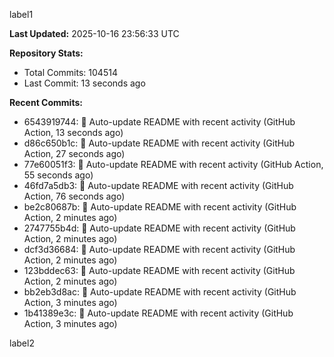
label1 
<!-- ACTIVITY_START -->
**Last Updated:** 2025-10-16 23:56:33 UTC

**Repository Stats:**
- Total Commits: 104514
- Last Commit: 13 seconds ago

**Recent Commits:**
- 6543919744: 🤖 Auto-update README with recent activity (GitHub Action, 13 seconds ago)
- d86c650b1c: 🤖 Auto-update README with recent activity (GitHub Action, 27 seconds ago)
- 77e60051f3: 🤖 Auto-update README with recent activity (GitHub Action, 55 seconds ago)
- 46fd7a5db3: 🤖 Auto-update README with recent activity (GitHub Action, 76 seconds ago)
- be2c80687b: 🤖 Auto-update README with recent activity (GitHub Action, 2 minutes ago)
- 2747755b4d: 🤖 Auto-update README with recent activity (GitHub Action, 2 minutes ago)
- dcf3d36684: 🤖 Auto-update README with recent activity (GitHub Action, 2 minutes ago)
- 123bddec63: 🤖 Auto-update README with recent activity (GitHub Action, 2 minutes ago)
- bb2eb3d8ac: 🤖 Auto-update README with recent activity (GitHub Action, 3 minutes ago)
- 1b41389e3c: 🤖 Auto-update README with recent activity (GitHub Action, 3 minutes ago)
<!-- ACTIVITY_END -->

label2
